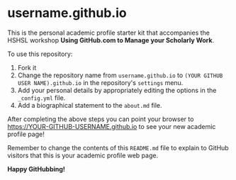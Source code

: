 # username.github.io

This is the personal academic profile starter kit that accompanies the HSHSL workshop **Using GitHub.com to Manage your Scholarly Work**.

To use this repository:

1. Fork it
2. Change the repository name from `username.github.io` to `(YOUR GITHUB USER NAME).github.io` in the repository's `settings` menu.
3. Add your personal details by appropriately editing the options in the `_config.yml` file.
4. Add a biographical statement to the `about.md` file.

After completing the above steps you can point your browser to https://YOUR-GITHUB-USERNAME.github.io to see your new academic profile page!

Remember to change the contents of this `README.md` file to explain to GitHub visitors that this is your academic profile web page.

**Happy GitHubbing!**